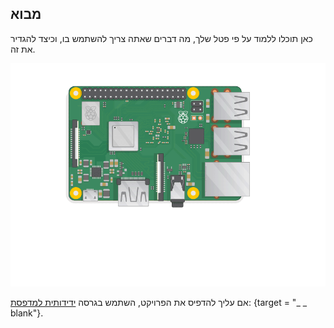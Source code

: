 ## מבוא

כאן תוכלו ללמוד על פי פטל שלך, מה דברים שאתה צריך להשתמש בו, וכיצד להגדיר את זה.

![תקע את pi](images/pi-plug-in.gif)

אם עליך להדפיס את הפרויקט, השתמש בגרסה [ידידותית למדפסת](https://projects.raspberrypi.org/en/projects/aspberry-pi-setting-up/print): {target = "_ _ blank"}.